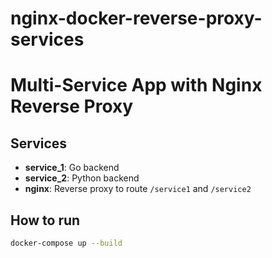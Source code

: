 # nginx-docker-reverse-proxy-services
# Multi-Service App with Nginx Reverse Proxy

## Services
- **service_1**: Go backend
- **service_2**: Python backend
- **nginx**: Reverse proxy to route `/service1` and `/service2`

## How to run

```bash
docker-compose up --build
